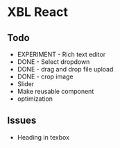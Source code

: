 # XBL React

## Todo

- EXPERIMENT - Rich text editor
- DONE - Select dropdown
- DONE - drag and drop file upload
- DONE - crop image
- Slider
- Make reusable component
- optimization

## Issues

- Heading in texbox
